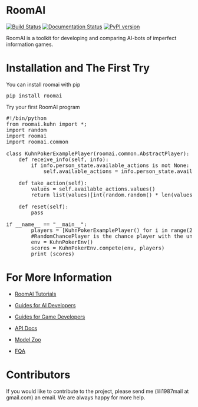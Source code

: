 # RoomAI

[![Build Status](https://travis-ci.org/roomai/RoomAI.svg?branch=master)](https://travis-ci.org/roomai/RoomAI.svg?branch=master)
[![Documentation Status](https://readthedocs.org/projects/roomai/badge/?version=latest)](http://roomai.readthedocs.io/en/latest/?badge=latest)
[![PyPI version](https://badge.fury.io/py/roomai.svg)](https://pypi.python.org/pypi/roomai)



RoomAI is a toolkit for developing and comparing AI-bots of imperfect information games.



# Installation and The First Try

You can install roomai with pip

<pre>
pip install roomai
</pre>

Try your first RoomAI program


<pre>
#!/bin/python
from roomai.kuhn import *;
import random
import roomai
import roomai.common

class KuhnPokerExamplePlayer(roomai.common.AbstractPlayer):
    def receive_info(self, info):
        if info.person_state.available_actions is not None:
            self.available_actions = info.person_state.available_actions
            
    def take_action(self):
        values = self.available_actions.values()
        return list(values)[int(random.random() * len(values))]
        
    def reset(self):
        pass

if __name__ == "__main__":
        players = [KuhnPokerExamplePlayer() for i in range(2)] + [roomai.common.RandomPlayerChance()]
        #RandomChancePlayer is the chance player with the uniform distribution over every output
        env = KuhnPokerEnv()
        scores = KuhnPokerEnv.compete(env, players)
        print (scores)
</pre>



# For More Information

 - [RoomAI Tutorials](docs/document/tutorials.md)
 
 - [Guides for AI Developers](docs/document/guides_ai.md)
 
 - [Guides for Game Developers](docs/document/guides_game.md)
 
 - [API Docs](http://roomai.readthedocs.io/en/latest/?badge=latest)
 
 - [Model Zoo](docs/document/model_zoo.md)
 
 - [FQA](docs/document/fqa.md)
 


# Contributors

If you would like to contribute to the project, please send me (lili1987mail at gmail.com) an email. We are always happy for more help.
